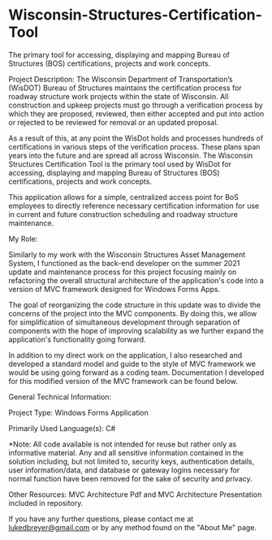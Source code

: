 # Wisconsin-Structures-Certification-Tool
The primary tool for accessing, displaying and mapping Bureau of Structures (BOS) certifications, projects and work concepts.

Project Description:
The Wisconsin Department of Transportation’s (WisDOT) Bureau of Structures maintains the certification process for roadway structure work projects within the state of Wisconsin. All construction and upkeep projects must go through a verification process by which they are proposed, reviewed, then either accepted and put into action or rejected to be reviewed for removal or an updated proposal.

As a result of this, at any point the WisDot holds and processes hundreds of certifications in various steps of the verification process. These plans span years into the future and are spread all across Wisconsin. The Wisconsin Structures Certification Tool is the primary tool used by WisDot for accessing, displaying and mapping Bureau of Structures (BOS) certifications, projects and work concepts.

This application allows for a simple, centralized access point for BoS employees to directly reference necessary certification information for use in current and future construction scheduling and roadway structure maintenance.


My Role:

Similarly to my work with the Wisconsin Structures Asset Management System, I functioned as the back-end developer on the summer 2021 update and maintenance process for this project focusing mainly on refactoring the overall structural architecture of the application's code into a version of MVC framework designed for Windows Forms Apps.

The goal of reorganizing the code structure in this update was to divide the concerns of the project into the MVC components. By doing this, we allow for simplification of simultaneous development through separation of components with the hope of improving scalability as we further expand the application's functionality going forward.

In addition to my direct work on the application, I also researched and developed a standard model and guide to the style of MVC framework we would be using going forward as a coding team. Documentation I developed for this modified version of the MVC framework can be found below.

General Technical Information:

Project Type:
Windows Forms Application

Primarily Used Language(s):
C#

*Note: All code available is not intended for reuse but rather only as informative material. Any and all sensitive information contained in the solution including, but not limited to, security keys, authentication details, user information/data, and database or gateway logins necessary for normal function have been removed for the sake of security and privacy.

Other Resources:
MVC Architecture Pdf and MVC Architecture Presentation included in repository.

If you have any further questions, please contact me at lukedbreyer@gmail.com or by any method found on the "About Me" page.
